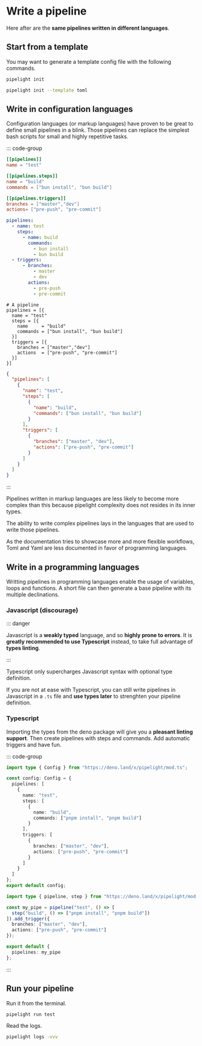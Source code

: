<script setup lang="ts">
import { api } from "@utils/preferences.ts";
</script>

# Write a pipeline

Here after are the **same pipelines written in different languages**.

## Start from a template

You may want to generate a template config file with the following commands.

```sh
pipelight init
```

```sh
pipelight init --template toml
```

## Write in configuration languages

Configuration languages (or markup languages) have proven to be great to define
small pipelines in a blink. Those pipelines can replace the simplest bash
scripts for small and highly repetitive tasks.

::: code-group

```toml
[[pipelines]]
name = "test"

[[pipelines.steps]]
name = "build"
commands = ["bun install", "bun build"]

[[pipelines.triggers]]
branches = ["master","dev"]
actions= ["pre-push", "pre-commit"]
```

```yaml
pipelines:
  - name: test
    steps:
      - name: build
        commands:
          - bun install
          - bun build
  - triggers:
      - branches:
          - master
          - dev
        actions:
          - pre-push
          - pre-commit
```

```hcl
# A pipeline
pipelines = [{
  name = "test"
  steps = [{
    name     = "build"
    commands = ["bun install", "bun build"]
  }]
  triggers = [{
    branches = ["master","dev"]
    actions  = ["pre-push", "pre-commit"]
  }]
}]
```

```json
{
  "pipelines": [
    {
      "name": "test",
      "steps": [
        {
          "name": "build",
          "commands": ["bun install", "bun build"]
        }
      ],
      "triggers": [
        {
          "branches": ["master", "dev"],
          "actions": ["pre-push", "pre-commit"]
        }
      ]
    }
  ]
}
```

:::

Pipelines written in markup languages are less likely to become more complex
than this because pipelight complexity does not resides in its inner types.

The ability to write complex pipelines lays in the languages that are used to
write those pipelines.

As the documentation tries to showcase more and more flexible workflows, Toml
and Yaml are less documented in favor of programming languages.

## Write in a programming languages

Writting pipelines in programming languages enable the usage of variables, loops
and functions. A short file can then generate a base pipeline with its multiple
declinations.

### Javascript (discourage)

::: danger

Javascript is a **weakly typed** language, and so **highly prone to errors**. It
is **greatly recommended to use Typescript** instead, to take full advantage of
**types linting**.

:::

Typescript only supercharges Javascript syntax with optional type definition.

If you are not at ease with Typescript, you can still write pipelines in
Javascript in a `.ts` file and **use types later** to strenghten your pipeline
definition.

### Typescript

Importing the types from the deno package will give you a **pleasant linting
support**. Then create pipelines with steps and commands. Add automatic triggers
and have fun.

::: code-group

```ts [pipelight.ts]
import type { Config } from "https://deno.land/x/pipelight/mod.ts";

const config: Config = {
  pipelines: [
    {
      name: "test",
      steps: [
        {
          name: "build",
          commands: ["pnpm install", "pnpm build"]
        }
      ],
      triggers: [
        {
          branches: ["master", "dev"],
          actions: ["pre-push", "pre-commit"]
        }
      ]
    }
  ]
};
export default config;
```

```ts [pipelight.ts (with helpers)]
import type { pipeline, step } from "https://deno.land/x/pipelight/mod.ts";

const my_pipe = pipeline("test", () => [
  step("build", () => ["pnpm install", "pnpm build"])
]).add_trigger({
  branches: ["master", "dev"],
  actions: ["pre-push", "pre-commit"]
});

export default {
  pipelines: my_pipe
};
```

:::

## Run your pipeline

Run it from the terminal.

```sh
pipelight run test
```

Read the logs.

```sh
pipelight logs -vvv
```
